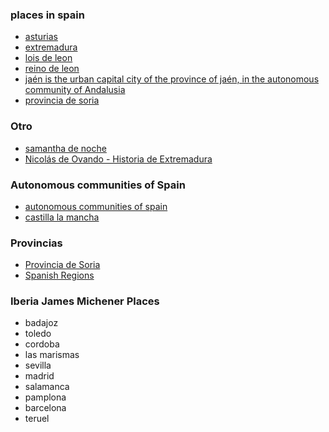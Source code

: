 
### places in spain

* [asturias](https://en.wikipedia.org/wiki/Asturias)
* [extremadura](https://www.youtube.com/watch?v=Jp5CV-vuQuI)
* [lois de leon](https://www.diariodevalderrueda.es/texto-diario/mostrar/2113016/lois-leon-entre-cinco-destinos-perfectos-perderse-espana)
* [reino de leon](https://es.wikipedia.org/wiki/Reino_de_Le%C3%B3n)
* [jaén is the urban capital city of the province of jaén, in the autonomous community of Andalusia](https://en.wikipedia.org/wiki/Ja%C3%A9n,_Spain)
* [provincia de soria](https://www.google.com/search?q=provincia+de+soria&oq=provincia+de+soria&aqs=chrome..69i57j46i512j0i512j0i22i30l7.4283j0j7&sourceid=chrome&ie=UTF-8)

### Otro

* [samantha de noche](https://www.youtube.com/channel/UCVWiotiD3F5esb-AYr874iQ)
* [Nicolás de Ovando - Historia de Extremadura](https://www.youtube.com/watch?v=SxwnG7OTfLA)

### Autonomous communities of Spain

* [autonomous communities of spain](https://en.wikipedia.org/wiki/Autonomous_communities_of_Spain)
* [castilla la mancha](https://en.wikipedia.org/wiki/Castilla%E2%80%93La_Mancha)

### Provincias

* [Provincia de Soria](https://es.wikipedia.org/wiki/Provincia_de_Soria)
* [Spanish Regions](https://www.youtube.com/watch?v=Md5-ANncZpM)

### Iberia James Michener Places

* badajoz
* toledo
* cordoba
* las marismas
* sevilla
* madrid
* salamanca
* pamplona
* barcelona
* teruel

